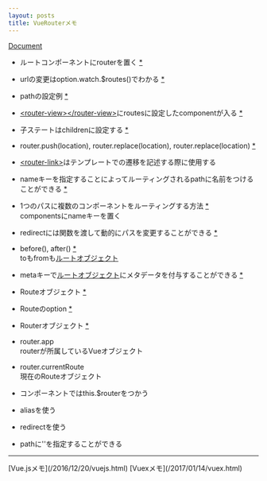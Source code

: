 ```yaml
---
layout: posts
title: VueRouterメモ
---
```

[Document](https://router.vuejs.org/en/)  

* ルートコンポーネントにrouterを置く [\*](https://router.vuejs.org/en/essentials/getting-started.html)  

* urlの変更はoption.watch.$routes()でわかる [\*](https://router.vuejs.org/en/essentials/dynamic-matching.html)  

* pathの設定例 [\*](https://github.com/vuejs/vue-router/blob/dev/examples/route-matching/app.js)  

* [&lt;router-view&gt;&lt;/router-view&gt;](https://router.vuejs.org/en/api/router-view.html)にroutesに設定したcomponentが入る [\*](https://router.vuejs.org/en/essentials/getting-started.html)  

* 子ステートはchildrenに設定する [\*](https://router.vuejs.org/en/essentials/nested-routes.html)  

* router.push(location), router.replace(location), router.replace(location) [\*](https://router.vuejs.org/en/essentials/navigation.html)  

* [&lt;router-link&gt;](https://router.vuejs.org/en/api/router-link.html)はテンプレートでの遷移を記述する際に使用する  

* nameキーを指定することによってルーティングされるpathに名前をつけることができる [\*](https://router.vuejs.org/en/essentials/named-routes.html)  

* 1つのパスに複数のコンポーネントをルーティングする方法 [\*](https://router.vuejs.org/en/essentials/named-views.html)  
componentsにnameキーを置く  

* redirectには関数を渡して動的にパスを変更することができる [\*](https://router.vuejs.org/en/essentials/redirect-and-alias.html)  

* before(), after() [\*](https://router.vuejs.org/en/advanced/navigation-guards.html)  
toもfromも[ルートオブジェクト](https://router.vuejs.org/en/api/route-object.html)   

* metaキーで[ルートオブジェクト](https://router.vuejs.org/en/api/route-object.html)にメタデータを付与することができる [\*](https://router.vuejs.org/en/advanced/meta.html)  

* Routeオブジェクト [\*](https://router.vuejs.org/en/api/route-object.html)  

* Routeのoption [\*](https://router.vuejs.org/ja/api/options.html)  

* Routerオブジェクト [\*](https://router.vuejs.org/en/api/router-instance.html)  

* router.app  
routerが所属しているVueオブジェクト

* router.currentRoute  
現在のRouteオブジェクト  

* コンポーネントではthis.$routerをつかう

* aliasを使う  

* redirectを使う  

* pathに''を指定することができる  

<hr>
[Vue.jsメモ](/2016/12/20/vuejs.html)  
[Vuexメモ](/2017/01/14/vuex.html)  
